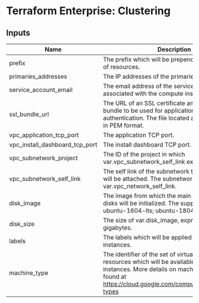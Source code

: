 # Terraform Enterprise: Clustering

## Inputs

| Name | Description | Type | Default | Required |
|------|-------------|------|---------|:-----:|
| prefix | The prefix which will be prepended to the names of resources. | `string` | n/a | yes |
| primaries\_addresses | The IP addresses of the primaries. | `list(string)` | n/a | yes |
| service\_account\_email | The email address of the service account to be associated with the compute instances. | `string` | n/a | yes |
| ssl\_bundle\_url | The URL of an SSL certificate and private key bundle to be used for application traffic authentication. The file located at the URL must be in PEM format. | `string` | n/a | yes |
| vpc\_application\_tcp\_port | The application TCP port. | `string` | n/a | yes |
| vpc\_install\_dashboard\_tcp\_port | The install dashboard TCP port. | `string` | n/a | yes |
| vpc\_subnetwork\_project | The ID of the project in which var.vpc\_subnetwork\_self\_link exists. | `string` | n/a | yes |
| vpc\_subnetwork\_self\_link | The self link of the subnetwork to which resources will be attached. The subnetwork must be part of var.vpc\_network\_self\_link. | `string` | n/a | yes |
| disk\_image | The image from which the main compute instance disks will be initialized. The supported images are: ubuntu-1604-lts; ubuntu-1804-lts; rhel-7. | `string` | `"ubuntu-1804-lts"` | no |
| disk\_size | The size of var.disk\_image, expressed in units of gigabytes. | `number` | `40` | no |
| labels | The labels which will be applied to the compute instances. | `map(string)` | `{}` | no |
| machine\_type | The identifier of the set of virtualized hardware resources which will be available to the compute instances. More details on machine types can be found at https://cloud.google.com/compute/docs/machine-types | `string` | `"n1-standard-8"` | no |

